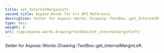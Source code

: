 ```yaml
---
title: set_InternalMarginLeft
second_title: Aspose.Words for C++ API Reference
description: Setter for Aspose::Words::Drawing::TextBox::get_InternalMarginLeft. 
type: docs
weight: 0
url: /cpp/aspose.words.drawing/textbox/set_internalmarginleft/
---
```


Setter for Aspose::Words::Drawing::TextBox::get_InternalMarginLeft. 

